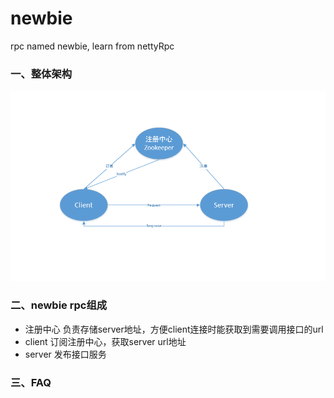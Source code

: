 # newbie
rpc named newbie, learn from nettyRpc

### 一、整体架构
![newbie-rpc](docs/imgs/newbie-rpc.png)

### 二、newbie rpc组成
- 注册中心
    负责存储server地址，方便client连接时能获取到需要调用接口的url
- client
    订阅注册中心，获取server url地址
- server
    发布接口服务

### 三、FAQ    
